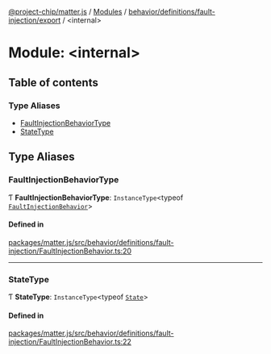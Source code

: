 [@project-chip/matter.js](../README.md) / [Modules](../modules.md) / [behavior/definitions/fault-injection/export](behavior_definitions_fault_injection_export.md) / \<internal\>

# Module: \<internal\>

## Table of contents

### Type Aliases

- [FaultInjectionBehaviorType](behavior_definitions_fault_injection_export._internal_.md#faultinjectionbehaviortype)
- [StateType](behavior_definitions_fault_injection_export._internal_.md#statetype)

## Type Aliases

### FaultInjectionBehaviorType

Ƭ **FaultInjectionBehaviorType**: `InstanceType`\<typeof [`FaultInjectionBehavior`](behavior_definitions_fault_injection_export.md#faultinjectionbehavior)\>

#### Defined in

[packages/matter.js/src/behavior/definitions/fault-injection/FaultInjectionBehavior.ts:20](https://github.com/project-chip/matter.js/blob/c0d55745d5279e16fdfaa7d2c564daa31e19c627/packages/matter.js/src/behavior/definitions/fault-injection/FaultInjectionBehavior.ts#L20)

___

### StateType

Ƭ **StateType**: `InstanceType`\<typeof [`State`](../classes/behavior_definitions_fault_injection_export.FaultInjectionServer.md#state-1)\>

#### Defined in

[packages/matter.js/src/behavior/definitions/fault-injection/FaultInjectionBehavior.ts:22](https://github.com/project-chip/matter.js/blob/c0d55745d5279e16fdfaa7d2c564daa31e19c627/packages/matter.js/src/behavior/definitions/fault-injection/FaultInjectionBehavior.ts#L22)
